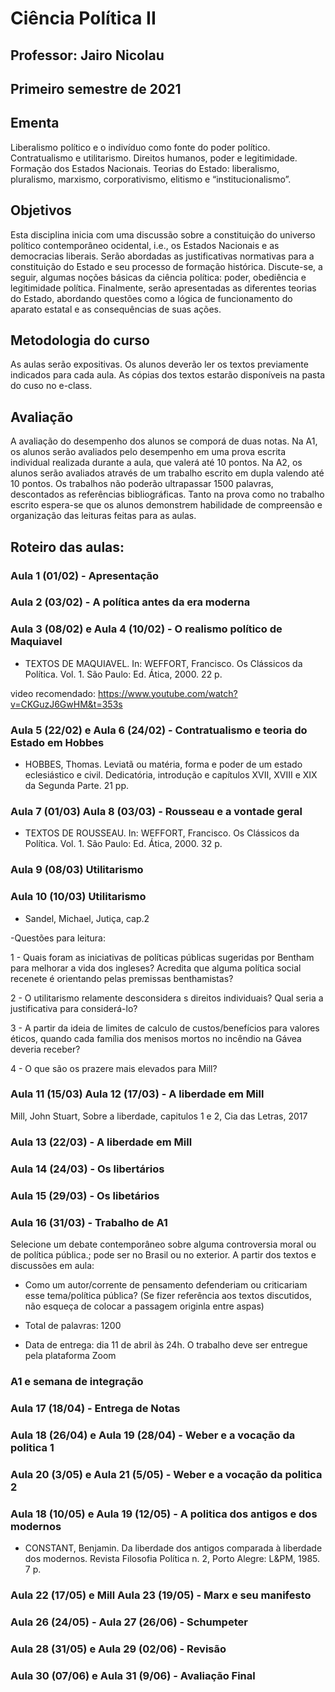 # Ciência Política II
## Professor: Jairo Nicolau
## Primeiro semestre de 2021


## Ementa
Liberalismo político e o indivíduo como fonte do poder político. Contratualismo e utilitarismo. Direitos humanos, poder e legitimidade. Formação dos Estados Nacionais. Teorias do Estado: liberalismo, pluralismo, marxismo, corporativismo, elitismo e “institucionalismo”.

## Objetivos
Esta disciplina inicia com uma discussão sobre a constituição do universo político contemporâneo ocidental, i.e., os Estados Nacionais e as democracias liberais. Serão abordadas as justificativas normativas para a constituição do Estado e seu processo de formação histórica. Discute-se, a seguir, algumas noções básicas da ciência política: poder, obediência e legitimidade política. Finalmente, serão apresentadas as diferentes teorias do Estado, abordando questões como a lógica de funcionamento do aparato estatal e as consequências de suas ações.

## Metodologia do curso
As aulas serão expositivas. Os alunos deverão ler os textos previamente indicados para cada aula. As cópias dos textos estarão disponíveis na pasta do cuso no e-class.

## Avaliação
A avaliação do desempenho dos alunos se comporá de duas notas. Na A1, os alunos serão avaliados pelo desempenho em uma prova escrita individual realizada durante a aula, que valerá até 10 pontos. Na A2, os alunos serão avaliados através de um trabalho escrito em dupla valendo até 10 pontos. Os trabalhos não poderão ultrapassar 1500 palavras, descontados as referências bibliográficas. Tanto na prova como no trabalho escrito espera-se que os alunos demonstrem habilidade de compreensão e organização das leituras feitas para as aulas.


## Roteiro das aulas:

###  Aula 1 (01/02) - Apresentação

###  Aula 2 (03/02) - A política antes da era moderna

###  Aula 3 (08/02) e Aula 4 (10/02) - O realismo político de Maquiavel

- TEXTOS DE MAQUIAVEL. In: WEFFORT, Francisco. Os Clássicos da Política. Vol. 1. São Paulo: Ed. Ática, 2000. 22 p.

video recomendado: https://www.youtube.com/watch?v=CKGuzJ6GwHM&t=353s 

###  Aula 5 (22/02) e  Aula 6 (24/02) -  Contratualismo e teoria do Estado em Hobbes

- HOBBES, Thomas. Leviatã ou matéria, forma e poder de um estado eclesiástico e civil. Dedicatória, introdução e capítulos XVII, XVIII e XIX da Segunda Parte. 21 pp.

###  Aula 7 (01/03)  Aula 8 (03/03) - Rousseau e a vontade geral

- TEXTOS DE ROUSSEAU. In: WEFFORT, Francisco. Os Clássicos da Política. Vol. 1. São Paulo: Ed. Ática, 2000. 32 p.


### Aula 9 (08/03) Utilitarismo


### Aula 10 (10/03) Utilitarismo

- Sandel, Michael, Jutiça, cap.2

-Questões para leitura:

1 - Quais foram as iniciativas de políticas públicas sugeridas por Bentham para melhorar a vida dos ingleses? Acredita que alguma política social recenete é orientando pelas premissas benthamistas?

2 - O utilitarismo relamente desconsidera s direitos individuais? Qual seria a justificativa para considerá-lo?

3 - A partir da ideia de limites de calculo de custos/benefícios para valores éticos, quando cada família dos menisos mortos no incêndio na Gávea deveria receber?

4 - O que são os prazere mais elevados para Mill? 


### Aula 11 (15/03)  Aula 12 (17/03) -  A liberdade em Mill

 Mill, John Stuart, Sobre a liberdade, capitulos 1 e 2, Cia das Letras, 2017
 

### Aula 13 (22/03) - A liberdade em Mill


### Aula 14 (24/03) -  Os libertários


### Aula 15 (29/03) - Os libetários 


### Aula 16 (31/03) - Trabalho de A1

Selecione um debate contemporâneo sobre alguma controversia moral ou de política pública.; pode ser no Brasil ou no exterior. 
A partir dos textos e discussões em aula:

- Como um autor/corrente de pensamento defenderiam ou criticariam esse tema/política pública?
(Se fizer referência aos textos discutidos, não esqueça de colocar a passagem originla entre aspas)

- Total de palavras: 1200

- Data de entrega: dia 11 de abril às 24h. O trabalho deve ser entregue pela plataforma Zoom



### A1 e semana de integração


### Aula 17 (18/04) - Entrega de Notas


### Aula 18 (26/04)  e Aula 19 (28/04) - Weber e a vocação da politica 1


### Aula 20 (3/05) e Aula 21 (5/05) -   Weber e a vocação da politica 2


### Aula 18 (10/05) e Aula 19 (12/05) - A politica dos antigos e dos modernos 

- CONSTANT, Benjamin. Da liberdade dos antigos comparada à liberdade dos modernos. Revista Filosofia Política n. 2, Porto Alegre: L&PM, 1985. 7 p.


### Aula 22 (17/05) e Mill Aula 23 (19/05) - Marx e seu manifesto
 

### Aula 26 (24/05) - Aula 27 (26/06) - Schumpeter


### Aula 28 (31/05) e Aula 29 (02/06) - Revisão

 
### Aula 30 (07/06) e Aula 31 (9/06)  - Avaliação Final







